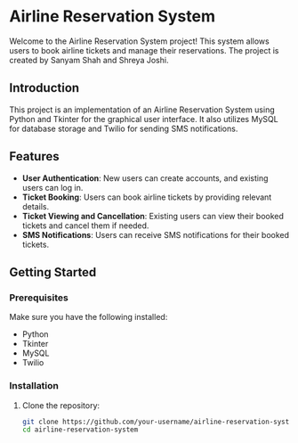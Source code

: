 # Airline Reservation System

Welcome to the Airline Reservation System project! This system allows users to book airline tickets and manage their reservations. The project is created by Sanyam Shah and Shreya Joshi.

## Introduction

This project is an implementation of an Airline Reservation System using Python and Tkinter for the graphical user interface. It also utilizes MySQL for database storage and Twilio for sending SMS notifications.

## Features

- **User Authentication**: New users can create accounts, and existing users can log in.
- **Ticket Booking**: Users can book airline tickets by providing relevant details.
- **Ticket Viewing and Cancellation**: Existing users can view their booked tickets and cancel them if needed.
- **SMS Notifications**: Users can receive SMS notifications for their booked tickets.

## Getting Started

### Prerequisites

Make sure you have the following installed:

- Python
- Tkinter
- MySQL
- Twilio

### Installation

1. Clone the repository:

   ```bash
   git clone https://github.com/your-username/airline-reservation-system.git
   cd airline-reservation-system

